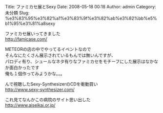 Title: ファミカセ展とSexy
Date: 2008-05-18 00:18
Author: admin
Category: 未分類
Slug: %e3%83%95%e3%82%a1%e3%83%9f%e3%82%ab%e3%82%bb%e5%b1%95%e3%81%a8sexy

ファミカセ展いってきました  
<http://famicase.com/>

METEORの店の中でやってるイベントなので  
そんなにたくさん展示されているもんでは無いんですが、  
パロディ有り、シュールなネタ有りなファミカセをモチーフにした展示はなかなか面白かったです  
俺も１個作ってみようかな。。。

んで視聴したSexy-SynthesizerのCDを衝動買い  
<http://www.sexy-synthesizer.com/>

これ見てなんかこの病院のサイト思い出した  
<http://www.aiseikai.or.jp/>
